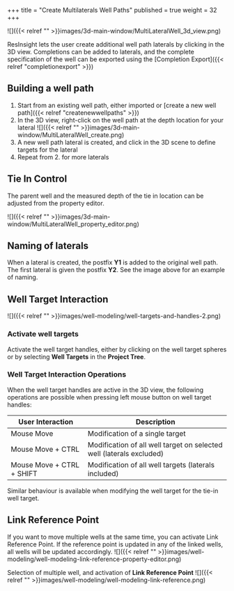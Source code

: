 +++
title = "Create Multilaterals Well Paths"
published = true
weight = 32
+++

![]({{< relref "" >}}images/3d-main-window/MultiLateralWell_3d_view.png)

ResInsight lets the user create additional well path laterals by clicking in the 3D view. Completions can be added to laterals, and the complete specification of the well can 
be exported using the [Completion Export]({{< relref "completionexport" >}})

## Building a well path

1. Start from an existing well path, either imported or [create a new well path]({{< relref "createnewwellpaths" >}}) 
2. In the 3D view, right-click on the well path at the depth location for your lateral
![]({{< relref "" >}}images/3d-main-window/MultiLateralWell_create.png)
3. A new well path lateral is created, and click in the 3D scene to define targets for the lateral
4. Repeat from 2. for more laterals

## Tie In Control
The parent well and the measured depth of the tie in location can be adjusted from the property editor.

![]({{< relref "" >}}images/3d-main-window/MultiLateralWell_property_editor.png)

## Naming of laterals
When a lateral is created, the postfix **Y1** is added to the original well path. The first lateral is given the postfix **Y2**. See the image above for an example of naming.

## Well Target Interaction

![]({{< relref "" >}}images/well-modeling/well-targets-and-handles-2.png)

### Activate well targets
Activate the well target handles, either by clicking on the well target spheres or by selecting **Well Targets** in the **Project Tree**.

### Well Target Interaction Operations
When the well target handles are active in the 3D view, the following operations are possible when pressing left mouse button on well target handles:

|User Interaction           | Description |
|---------------------------|-------------|
|Mouse Move                 | Modification of a single target |
|Mouse Move + CTRL          | Modification of all well target on selected well (laterals excluded) |
|Mouse Move + CTRL + SHIFT  | Modification of all well targets (laterals included) |

Similar behaviour is available when modifying the well target for the tie-in well target.

## Link Reference Point
If you want to move multiple wells at the same time, you can activate Link Reference Point. If the reference point is updated in any of the linked wells, all wells will be updated accordingly.
![]({{< relref "" >}}images/well-modeling/well-modeling-link-reference-property-editor.png)

Selection of multiple well, and activation of **Link Reference Point**
![]({{< relref "" >}}images/well-modeling/well-modeling-link-reference.png)